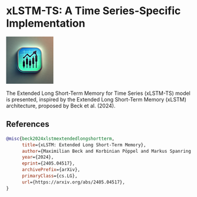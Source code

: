 # xLSTM-TS: A Time Series-Specific Implementation

![Project Logo](./assets/logo.png)

The Extended Long Short-Term Memory for Time Series (xLSTM-TS) model is presented, inspired by the Extended Long Short-Term Memory (xLSTM) architecture, proposed by Beck et al. (2024).

## References

```bibtex
@misc{beck2024xlstmextendedlongshortterm,
      title={xLSTM: Extended Long Short-Term Memory}, 
      author={Maximilian Beck and Korbinian Pöppel and Markus Spanring and Andreas Auer and Oleksandra Prudnikova and Michael Kopp and Günter Klambauer and Johannes Brandstetter and Sepp Hochreiter},
      year={2024},
      eprint={2405.04517},
      archivePrefix={arXiv},
      primaryClass={cs.LG},
      url={https://arxiv.org/abs/2405.04517}, 
}
```
